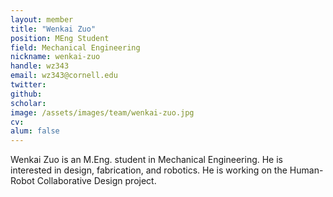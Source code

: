 ```yaml
---
layout: member
title: "Wenkai Zuo"
position: MEng Student
field: Mechanical Engineering
nickname: wenkai-zuo
handle: wz343 
email: wz343@cornell.edu
twitter: 
github: 
scholar: 
image: /assets/images/team/wenkai-zuo.jpg
cv: 
alum: false
---
```

Wenkai Zuo is an M.Eng. student in Mechanical Engineering. He is interested in design, fabrication, and robotics. He is working on the Human-Robot Collaborative Design project.
